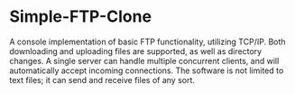 Simple-FTP-Clone
================

A console implementation of basic FTP functionality, utilizing TCP/IP. Both downloading and uploading files are supported, as well as directory changes. A single server can handle multiple concurrent clients, and will automatically accept incoming connections. The software is not limited to text files; it can send and receive files of any sort.